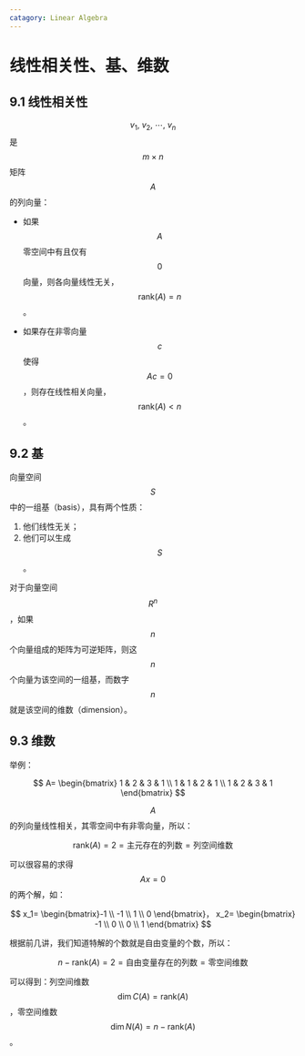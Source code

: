 ```yaml
---
catagory: Linear Algebra
---
```


# 线性相关性、基、维数
## 9.1 线性相关性
$$v_1,\ v_2,\ \cdots,\ v_n$$ 是 $$m \times n$$ 矩阵 $$A$$ 的列向量：

- 如果 $$A$$ 零空间中有且仅有 $$0$$ 向量，则各向量线性无关，$$\text{rank}(A)=n$$。

- 如果存在非零向量 $$c$$ 使得 $$Ac=0$$，则存在线性相关向量，$$\text{rank}(A)\lt n$$。


## 9.2 基
向量空间 $$S$$ 中的一组基（basis），具有两个性质：

1. 他们线性无关；
2. 他们可以生成 $$S$$。

对于向量空间 $$R^n$$，如果 $$n$$ 个向量组成的矩阵为可逆矩阵，则这 $$n$$ 个向量为该空间的一组基，而数字 $$n$$ 就是该空间的维数（dimension）。


## 9.3 维数
举例：

$$
A=
\begin{bmatrix}
  1 & 2 & 3 & 1 \\
  1 & 1 & 2 & 1 \\
  1 & 2 & 3 & 1
\end{bmatrix}
$$

$$A$$ 的列向量线性相关，其零空间中有非零向量，所以：

$$
\text{rank}(A)=2=\text{主元存在的列数}=\text{列空间维数}
$$

可以很容易的求得 $$Ax=0$$ 的两个解，如：

$$
x_1=
\begin{bmatrix}-1 \\
  -1 \\
  1 \\
  0
\end{bmatrix}，
x_2=
\begin{bmatrix}
  -1 \\
  0 \\
  0 \\
  1
\end{bmatrix}
$$

根据前几讲，我们知道特解的个数就是自由变量的个数，所以：

$$
n-\text{rank}(A) = 2 = \text{自由变量存在的列数} = \text{零空间维数}
$$

可以得到：列空间维数 $$\dim C(A)=\text{rank}(A)$$，零空间维数 $$\dim N(A)=n-\text{rank}(A)$$。